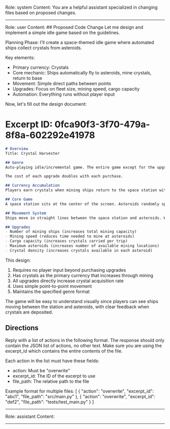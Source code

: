 Role: system
Content: You are a helpful assistant specialized in changing files based on proposed changes.
__________________
Role: user
Content: ## Proposed Code Change
Let me design and implement a simple idle game based on the guidelines.

Planning Phase:
I'll create a space-themed idle game where automated ships collect crystals from asteroids.

Key elements:
- Primary currency: Crystals
- Core mechanic: Ships automatically fly to asteroids, mine crystals, return to base
- Movement: Simple direct paths between points
- Upgrades: Focus on fleet size, mining speed, cargo capacity
- Automation: Everything runs without player input

Now, let's fill out the design document:

# Excerpt ID: 0fca90f3-3f70-479a-8f8a-602292e41978
```markdown docs/overview.md
# Overview
Title: Crystal Harvester

## Genre
Auto-playing idle/incremental game. The entire game except for the upgrades is fully automated. The player will earn more of the primary currency over time

The cost of each upgrade doubles with each purchase.

## Currency Accumulation
Players earn crystals when mining ships return to the space station with their cargo. Each ship automatically mines crystals from asteroids and deposits them at the central space station.

## Core Game
A space station sits at the center of the screen. Asteroids randomly spawn at fixed points around the station. Mining ships automatically travel to asteroids, spend time mining crystals, and return to deposit their cargo at the station. When an asteroid is depleted, it disappears and a new one spawns at one of the fixed points.

## Movement System
Ships move in straight lines between the space station and asteroids. When a ship reaches an asteroid, it stays there for a fixed mining duration before returning to the station. Ships always take the most direct path between points.

## Upgrades
- Number of mining ships (increases total mining capacity)
- Mining speed (reduces time needed to mine at asteroids)
- Cargo capacity (increases crystals carried per trip)
- Maximum asteroids (increases number of available mining locations)
- Crystal density (increases crystals available in each asteroid)
```

This design:
1. Requires no player input beyond purchasing upgrades
2. Has crystals as the primary currency that increases through mining
3. All upgrades directly increase crystal acquisition rate
4. Uses simple point-to-point movement
5. Maintains the specified genre format

The game will be easy to understand visually since players can see ships moving between the station and asteroids, with clear feedback when crystals are deposited.

## Directions
Reply with a list of actions in the following format. The response should only contain the JSON list of actions, no other text.
Make sure you are using the excerpt_id which contains the entire contents of the file.

Each action in the list must have these fields:
- action: Must be "overwrite"
- excerpt_id: The ID of the excerpt to use
- file_path: The relative path to the file

Example format for multiple files:
[
    {
        "action": "overwrite",
        "excerpt_id": "abc1",
        "file_path": "src/main.py"
    },
    {
        "action": "overwrite",
        "excerpt_id": "def2",
        "file_path": "tests/test_main.py"
    }
]
__________________
Role: assistant
Content: 
__________________
